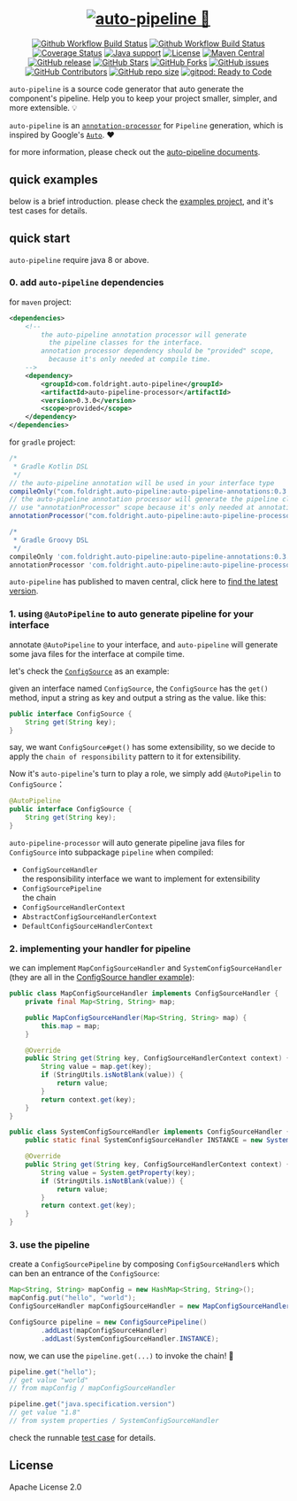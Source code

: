 # <div align="center"><a href="#"><img src="https://user-images.githubusercontent.com/1063891/233436006-857e06d6-90d1-42fa-ac5a-e953b80526de.png" alt="auto-pipeline 🚀"></a></div>

<p align="center">
<a href="https://github.com/foldright/auto-pipeline/actions/workflows/ci.yml"><img src="https://img.shields.io/github/actions/workflow/status/foldright/auto-pipeline/ci.yml?branch=main&logo=github&logoColor=white&label=fast ci" alt="Github Workflow Build Status"></a>
<a href="https://github.com/foldright/auto-pipeline/actions/workflows/strong-ci.yml"><img src="https://img.shields.io/github/actions/workflow/status/foldright/auto-pipeline/strong-ci.yml?branch=main&logo=github&logoColor=white&label=strong ci" alt="Github Workflow Build Status"></a>
<a href="https://codecov.io/gh/foldright/auto-pipeline"><img src="https://img.shields.io/codecov/c/github/foldright/auto-pipeline/main?logo=codecov&logoColor=white" alt="Coverage Status"></a>
<a href="https://openjdk.java.net/"><img src="https://img.shields.io/badge/Java-8+-green?logo=openjdk&logoColor=white" alt="Java support"></a>
<a href="https://www.apache.org/licenses/LICENSE-2.0.html"><img src="https://img.shields.io/github/license/foldright/auto-pipeline?color=4D7A97&logo=apache" alt="License"></a>
<a href="https://search.maven.org/search?q=g:com.foldright.auto-pipeline"><img src="https://img.shields.io/maven-central/v/com.foldright.auto-pipeline/auto-pipeline-annotations?logo=apache-maven" alt="Maven Central"></a>
<a href="https://github.com/foldright/auto-pipeline/releases"><img src="https://img.shields.io/github/release/foldright/auto-pipeline.svg" alt="GitHub release"></a>
<a href="https://github.com/foldright/auto-pipeline/stargazers"><img src="https://img.shields.io/github/stars/foldright/auto-pipeline" alt="GitHub Stars"></a>
<a href="https://github.com/foldright/auto-pipeline/fork"><img src="https://img.shields.io/github/forks/foldright/auto-pipeline" alt="GitHub Forks"></a>
<a href="https://github.com/foldright/auto-pipeline/issues"><img src="https://img.shields.io/github/issues/foldright/auto-pipeline" alt="GitHub issues"></a>
<a href="https://github.com/foldright/auto-pipeline/graphs/contributors"><img src="https://img.shields.io/github/contributors/foldright/auto-pipeline" alt="GitHub Contributors"></a>
<a href="https://github.com/foldright/auto-pipeline"><img src="https://img.shields.io/github/repo-size/foldright/auto-pipeline" alt="GitHub repo size"></a>
<a href="https://gitpod.io/#https://github.com/foldright/auto-pipeline"><img src="https://img.shields.io/badge/Gitpod-ready--to--code-green?label=gitpod&logo=gitpod&logoColor=white" alt="gitpod: Ready to Code"></a>
</p>

`auto-pipeline` is a source code generator that auto generate the component's pipeline. Help you to keep your project smaller, simpler, and more extensible. 💡

`auto-pipeline` is an [`annotation-processor`](https://docs.oracle.com/javase/8/docs/api/javax/annotation/processing/package-summary.html) for `Pipeline` generation, which is inspired by
Google's [`Auto`](https://github.com/google/auto). ❤️

for more information, please check out the [auto-pipeline documents](https://foldright.io/auto-pipeline/). 

## quick examples

below is a brief introduction. please check the [examples project](auto-pipeline-examples), and it's test cases for details.

## quick start

`auto-pipeline` require java 8 or above.

### 0. add `auto-pipeline` dependencies

for `maven` project:

```xml
<dependencies>
    <!--
        the auto-pipeline annotation processor will generate
          the pipeline classes for the interface.
        annotation processor dependency should be "provided" scope,
          because it's only needed at compile time.
    -->
    <dependency>
        <groupId>com.foldright.auto-pipeline</groupId>
        <artifactId>auto-pipeline-processor</artifactId>
        <version>0.3.0</version>
        <scope>provided</scope>
    </dependency>
</dependencies>
```

for `gradle` project:

```groovy
/*
 * Gradle Kotlin DSL
 */
// the auto-pipeline annotation will be used in your interface type
compileOnly("com.foldright.auto-pipeline:auto-pipeline-annotations:0.3.0")
// the auto-pipeline annotation processor will generate the pipeline classes for the interface.
// use "annotationProcessor" scope because it's only needed at annotation processing time.
annotationProcessor("com.foldright.auto-pipeline:auto-pipeline-processor:0.3.0")

/*
 * Gradle Groovy DSL
 */
compileOnly 'com.foldright.auto-pipeline:auto-pipeline-annotations:0.3.0'
annotationProcessor 'com.foldright.auto-pipeline:auto-pipeline-processor:0.3.0'
```

`auto-pipeline` has published to maven central, click here
to [find the latest version](https://search.maven.org/search?q=g:com.foldright.auto-pipeline).

### 1. using `@AutoPipeline` to auto generate pipeline for your interface

annotate `@AutoPipeline` to your interface, and `auto-pipeline` will generate some java files for the interface at compile time.

let's check the [`ConfigSource`](auto-pipeline-examples/src/main/java/com/foldright/examples/config/ConfigSource.java) as an example:

given an interface named `ConfigSource`, the `ConfigSource` has the `get()` method, input a string as key and output a string as the value.
like this:

```java
public interface ConfigSource {
    String get(String key);
}
```

say, we want `ConfigSource#get()` has some extensibility, so we decide to apply the `chain of responsibility` pattern to it for extensibility.

Now it's `auto-pipeline`'s turn to play a role, we simply add `@AutoPipelin` to `ConfigSource`：

```java
@AutoPipeline
public interface ConfigSource {
    String get(String key);
}
```

`auto-pipeline-processor` will auto generate pipeline java files for `ConfigSource` into subpackage `pipeline` when compiled:

- `ConfigSourceHandler`  
  the responsibility interface we want to implement for extensibility
- `ConfigSourcePipeline`  
  the chain
- `ConfigSourceHandlerContext`
- `AbstractConfigSourceHandlerContext`
- `DefaultConfigSourceHandlerContext`

### 2. implementing your handler for pipeline

we can implement `MapConfigSourceHandler` and `SystemConfigSourceHandler` (they are all in the [ConfigSource handler example](auto-pipeline-examples/src/main/java/com/foldright/examples/config/handler)):

```java
public class MapConfigSourceHandler implements ConfigSourceHandler {
    private final Map<String, String> map;

    public MapConfigSourceHandler(Map<String, String> map) {
        this.map = map;
    }

    @Override
    public String get(String key, ConfigSourceHandlerContext context) {
        String value = map.get(key);
        if (StringUtils.isNotBlank(value)) {
            return value;
        }
        return context.get(key);
    }
}

public class SystemConfigSourceHandler implements ConfigSourceHandler {
    public static final SystemConfigSourceHandler INSTANCE = new SystemConfigSourceHandler();

    @Override
    public String get(String key, ConfigSourceHandlerContext context) {
        String value = System.getProperty(key);
        if (StringUtils.isNotBlank(value)) {
            return value;
        }
        return context.get(key);
    }
}
```

### 3. use the pipeline

create a `ConfigSourcePipeline` by composing `ConfigSourceHandler`s which can ben an entrance of the `ConfigSource`:

```java
Map<String, String> mapConfig = new HashMap<String, String>();
mapConfig.put("hello", "world");
ConfigSourceHandler mapConfigSourceHandler = new MapConfigSourceHandler(mapConfig);

ConfigSource pipeline = new ConfigSourcePipeline()
        .addLast(mapConfigSourceHandler)
        .addLast(SystemConfigSourceHandler.INSTANCE);
```


now, we can use the `pipeline.get(...)` to invoke the chain! 🎉

```java
pipeline.get("hello");
// get value "world"
// from mapConfig / mapConfigSourceHandler

pipeline.get("java.specification.version")
// get value "1.8"
// from system properties / SystemConfigSourceHandler
```

check the runnable [test case](auto-pipeline-examples/src/test/java/com/foldright/examples/config/pipeline/ConfigSourceTest.kt) for details.

## License

Apache License 2.0
